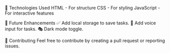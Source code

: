 🔧 Technologies Used
HTML - For structure
CSS - For styling
JavaScript - For interactive features

🎯 Future Enhancements
✅ Add local storage to save tasks.
🎤 Add voice input for tasks.
🎭 Dark mode toggle.

💙 Contributing
Feel free to contribute by creating a pull request or reporting issues.
